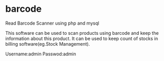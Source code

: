 # barcode
Read Barcode Scanner using php and mysql

This software can be used to scan products using barcode and keep the information about this product. 
It can be used to keep count of stocks in billing software(eg.Stock Management).

Username:admin
Passwod:admin
